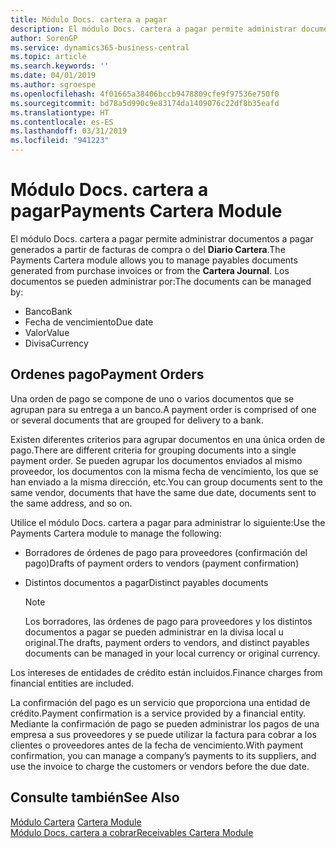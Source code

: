 ```yaml
---
title: Módulo Docs. cartera a pagar
description: El módulo Docs. cartera a pagar permite administrar documentos a pagar generados a partir de facturas de compra o del Diario Cartera.
author: SorenGP
ms.service: dynamics365-business-central
ms.topic: article
ms.search.keywords: ''
ms.date: 04/01/2019
ms.author: sgroespe
ms.openlocfilehash: 4f01665a38406bccb9478809cfe9f97536e750f0
ms.sourcegitcommit: bd78a5d990c9e83174da1409076c22df8b35eafd
ms.translationtype: HT
ms.contentlocale: es-ES
ms.lasthandoff: 03/31/2019
ms.locfileid: "941223"
---
```

# <a name="payments-cartera-module"></a><span data-ttu-id="ac21a-103">Módulo Docs. cartera a pagar</span><span class="sxs-lookup"><span data-stu-id="ac21a-103">Payments Cartera Module</span></span>
<span data-ttu-id="ac21a-104">El módulo Docs. cartera a pagar permite administrar documentos a pagar generados a partir de facturas de compra o del **Diario Cartera**.</span><span class="sxs-lookup"><span data-stu-id="ac21a-104">The Payments Cartera module allows you to manage payables documents generated from purchase invoices or from the **Cartera Journal**.</span></span> <span data-ttu-id="ac21a-105">Los documentos se pueden administrar por:</span><span class="sxs-lookup"><span data-stu-id="ac21a-105">The documents can be managed by:</span></span>  

- <span data-ttu-id="ac21a-106">Banco</span><span class="sxs-lookup"><span data-stu-id="ac21a-106">Bank</span></span>  
- <span data-ttu-id="ac21a-107">Fecha de vencimiento</span><span class="sxs-lookup"><span data-stu-id="ac21a-107">Due date</span></span>  
- <span data-ttu-id="ac21a-108">Valor</span><span class="sxs-lookup"><span data-stu-id="ac21a-108">Value</span></span>  
- <span data-ttu-id="ac21a-109">Divisa</span><span class="sxs-lookup"><span data-stu-id="ac21a-109">Currency</span></span>  

## <a name="payment-orders"></a><span data-ttu-id="ac21a-110">Ordenes pago</span><span class="sxs-lookup"><span data-stu-id="ac21a-110">Payment Orders</span></span>  
<span data-ttu-id="ac21a-111">Una orden de pago se compone de uno o varios documentos que se agrupan para su entrega a un banco.</span><span class="sxs-lookup"><span data-stu-id="ac21a-111">A payment order is comprised of one or several documents that are grouped for delivery to a bank.</span></span>  

<span data-ttu-id="ac21a-112">Existen diferentes criterios para agrupar documentos en una única orden de pago.</span><span class="sxs-lookup"><span data-stu-id="ac21a-112">There are different criteria for grouping documents into a single payment order.</span></span> <span data-ttu-id="ac21a-113">Se pueden agrupar los documentos enviados al mismo proveedor, los documentos con la misma fecha de vencimiento, los que se han enviado a la misma dirección, etc.</span><span class="sxs-lookup"><span data-stu-id="ac21a-113">You can group documents sent to the same vendor, documents that have the same due date, documents sent to the same address, and so on.</span></span>  

<span data-ttu-id="ac21a-114">Utilice el módulo Docs. cartera a pagar para administrar lo siguiente:</span><span class="sxs-lookup"><span data-stu-id="ac21a-114">Use the Payments Cartera module to manage the following:</span></span>  

- <span data-ttu-id="ac21a-115">Borradores de órdenes de pago para proveedores (confirmación del pago)</span><span class="sxs-lookup"><span data-stu-id="ac21a-115">Drafts of payment orders to vendors (payment confirmation)</span></span>  
- <span data-ttu-id="ac21a-116">Distintos documentos a pagar</span><span class="sxs-lookup"><span data-stu-id="ac21a-116">Distinct payables documents</span></span>  

    > [!NOTE]  
    >  <span data-ttu-id="ac21a-117">Los borradores, las órdenes de pago para proveedores y los distintos documentos a pagar se pueden administrar en la divisa local u original.</span><span class="sxs-lookup"><span data-stu-id="ac21a-117">The drafts, payment orders to vendors, and distinct payables documents can be managed in your local currency or original currency.</span></span>  

<span data-ttu-id="ac21a-118">Los intereses de entidades de crédito están incluidos.</span><span class="sxs-lookup"><span data-stu-id="ac21a-118">Finance charges from financial entities are included.</span></span>  

<span data-ttu-id="ac21a-119">La confirmación del pago es un servicio que proporciona una entidad de crédito.</span><span class="sxs-lookup"><span data-stu-id="ac21a-119">Payment confirmation is a service provided by a financial entity.</span></span> <span data-ttu-id="ac21a-120">Mediante la confirmación de pago se pueden administrar los pagos de una empresa a sus proveedores y se puede utilizar la factura para cobrar a los clientes o proveedores antes de la fecha de vencimiento.</span><span class="sxs-lookup"><span data-stu-id="ac21a-120">With payment confirmation, you can manage a company’s payments to its suppliers, and use the invoice to charge the customers or vendors before the due date.</span></span>  

## <a name="see-also"></a><span data-ttu-id="ac21a-121">Consulte también</span><span class="sxs-lookup"><span data-stu-id="ac21a-121">See Also</span></span>  
 <span data-ttu-id="ac21a-122">[Módulo Cartera](cartera-module.md) </span><span class="sxs-lookup"><span data-stu-id="ac21a-122">[Cartera Module](cartera-module.md) </span></span>  
 [<span data-ttu-id="ac21a-123">Módulo Docs. cartera a cobrar</span><span class="sxs-lookup"><span data-stu-id="ac21a-123">Receivables Cartera Module</span></span>](receivables-cartera-module.md)
